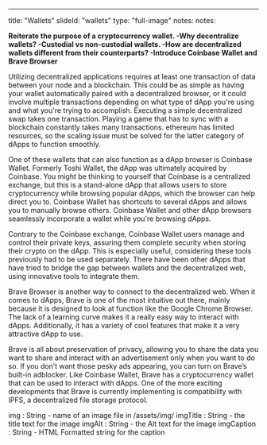 --- 
title: "Wallets"
slideId: "wallets"
type: "full-image"
notes: notes: 
  <p><b>Reiterate the purpose of a cryptocurrency wallet. 
-Why decentralize wallets? 
-Custodial vs non-custodial wallets. 
-How are decentralized wallets different from their counterparts? 
-Introduce Coinbase Wallet and Brave Browser</b></p>
  <p>Utilizing decentralized applications requires at least one transaction of data between your node and a blockchain. This could be as simple as having your wallet automatically paired with a decentralized browser, or it could involve multiple transactions depending on what type of dApp you're using and what you're trying to accomplish. Executing a simple decentralized swap takes one transaction. Playing a game that has to sync with a blockchain constantly takes many transactions. ethereum has limited resources, so the scaling issue must be solved for the latter category of dApps to function smoothly.</p>
  <p>One of these wallets that can also function as a dApp browser is Coinbase Wallet. Formerly Toshi Wallet, the dApp was ultimately acquired by Coinbase. You might be thinking to yourself that Coinbase is a centralized exchange, but this is a stand-alone dApp that allows users to store cryptocurrency while browsing popular dApps, which the browser can help direct you to. Coinbase Wallet has shortcuts to several dApps and allows you to manually browse others. Coinbase Wallet and other dApp browsers seamlessly incorporate a wallet while you're browsing dApps.</p>
  <p>Contrary to the Coinbase exchange, Coinbase Wallet users manage and control their private keys, assuring them complete security when storing their crypto on the dApp. This is especially useful, considering these tools previously had to be used separately. There have been other dApps that have tried to bridge the gap between wallets and the decentralized web, using innovative tools to integrate them.</p>
  <p>Brave Browser is another way to connect to the decentralized web. When it comes to dApps, Brave is one of the most intuitive out there, mainly because it is designed to look at function like the Google Chrome Browser. The lack of a learning curve makes it a really easy way to interact with dApps. Additionally, it has a variety of cool features that make it a very attractive dApp to use.</p>
  <p>Brave is all about preservation of privacy, allowing you to share the data you want to share and interact with an advertisement only when you want to do so. If you don’t want those pesky ads appearing, you can turn on Brave’s built-in adblocker.  Like Coinbase Wallet, Brave has a cryptocurrency wallet that can be used to interact with dApps. One of the more exciting developments that Brave is currently implementing is compatibility with IPFS, a decentralized file storage protocol.</p>
img : String - name of an image file in /assets/img/
imgTitle : String - the title text for the image
imgAlt : String - the Alt text for the image
imgCaption : String - HTML Formatted string for the caption
